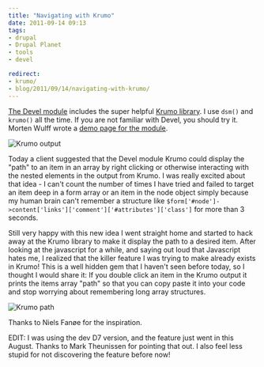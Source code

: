 ```yaml
---
title: "Navigating with Krumo"
date: 2011-09-14 09:13
tags:
- drupal
- Drupal Planet
- tools
- devel

redirect:
- krumo/
- blog/2011/09/14/navigating-with-krumo/
---
```

[The Devel module](http://drupal.org/project/devel "Devel | drupal.org") includes the super helpful [Krumo library](http://krumo.sourceforge.net/). I use `dsm()` and `krumo()` all the time. If you are not familiar with Devel, you should try it. Morten Wulff wrote a [demo page for the module](https://ratatosk.backpackit.com/pub/1836982-debugging-drupal).

![Krumo output](/img/krumo.png "Krumo output")

Today a client suggested that the Devel module Krumo could display the "path" to an item in an array by right clicking or otherwise interacting with the nested elements in the output from Krumo. I was really excited about that idea - I can't count the number of times I have tried and failed to target an item deep in a form array or an item in the node object simply because my human brain can't remember a structure like `$form['#node']->content['links']['comment']['#attributes']['class']` for more than 3 seconds.

Still very happy with this new idea I went straight home and started to hack away at the Krumo library to make it display the path to a desired item. After looking at the javascript for a while, and saying out loud that Javascript hates me, I realized that the killer feature I was trying to make already exists in Krumo! This is a well hidden gem that I haven't seen before today, so I thought I would share it:
If you double click an item in the Krumo output it prints the items array "path" so that you can copy paste it into your code and stop worrying about remembering long array structures.

![Krumo path](/img/krumo_path.png "Krumo path")

Thanks to Niels Fanøe for the inspiration.

EDIT: I was using the dev D7 version, and the feature just went in this August. Thanks to Mark Theunissen for pointing that out. I also feel less stupid for not discovering the feature before now!
